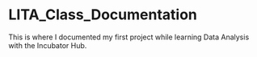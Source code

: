 # LITA_Class_Documentation
This is where I documented my first project while learning Data Analysis with the Incubator Hub.

